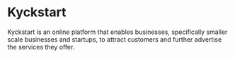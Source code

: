 # Kyckstart
Kyckstart is an online platform that enables businesses, specifically smaller scale businesses and startups, to attract customers and further advertise the services they offer.
